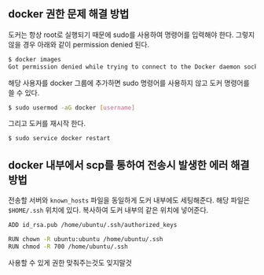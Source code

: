 ## docker 권한 문제 해결 방법

도커는 항상 root로 실행되기 때문에 sudo를 사용하여 명령어를 입력해야 한다. 그렇지 않을 경우 아래와 같이 permission denied 된다.

```sh
$ docker images
Got permission denied while trying to connect to the Docker daemon socket at unix:///var/run/docker.sock: Get "http://%2Fvar%2Frun%2Fdocker.sock/v1.24/images/json": dial unix /var/run/docker.sock: connect: permission deniedCode language: JavaScript (javascript)
```

해당 사용자를 docker 그룹에 추가하면 sudo 명령어를 사용하지 않고 도커 명령어를 쓸 수 있다.

```sh
$ sudo usermod -aG docker [username]
```

그리고 도커를 재시작 한다.

```sh
$ sudo service docker restart
```

## docker 내부에서 scp를 통하여 전송시 발생한 에러 해결 방법

전송할 서버와 `known_hosts` 파일을 동일하게 도커 내부에도 세팅해준다. 해당 파일은 `$HOME/.ssh` 위치에 있다. 복사하여 도커 내부의 같은 위치에 넣어준다.

```sh
ADD id_rsa.pub /home/ubuntu/.ssh/authorized_keys

RUN chown -R ubuntu:ubuntu /home/ubuntu/.ssh
RUN chmod -R 700 /home/ubuntu/.ssh
```

사용할 수 있게 권한 맞춰주는것도 잊지말것

